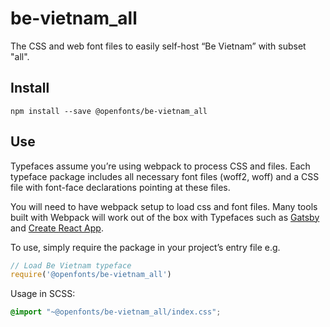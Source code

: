 
# be-vietnam_all

The CSS and web font files to easily self-host “Be Vietnam” with subset "all".

## Install

`npm install --save @openfonts/be-vietnam_all`

## Use

Typefaces assume you’re using webpack to process CSS and files. Each typeface
package includes all necessary font files (woff2, woff) and a CSS file with
font-face declarations pointing at these files.

You will need to have webpack setup to load css and font files. Many tools built
with Webpack will work out of the box with Typefaces such as [Gatsby](https://github.com/gatsbyjs/gatsby)
and [Create React App](https://github.com/facebookincubator/create-react-app).

To use, simply require the package in your project’s entry file e.g.

```javascript
// Load Be Vietnam typeface
require('@openfonts/be-vietnam_all')
```

Usage in SCSS:
```scss
@import "~@openfonts/be-vietnam_all/index.css";
```
